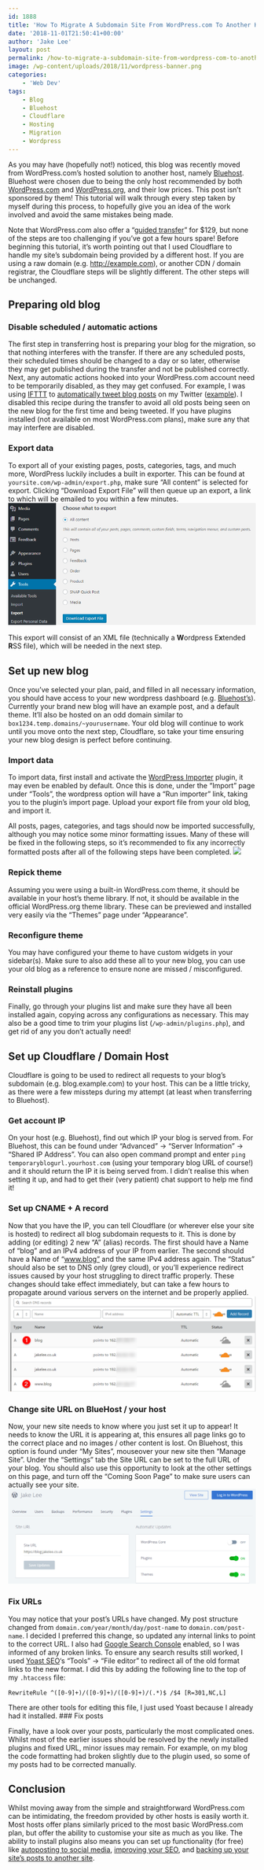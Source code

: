 ```yaml
---
id: 1888
title: 'How To Migrate A Subdomain Site From WordPress.com To Another Host'
date: '2018-11-01T21:50:41+00:00'
author: 'Jake Lee'
layout: post
permalink: /how-to-migrate-a-subdomain-site-from-wordpress-com-to-another-host/
image: /wp-content/uploads/2018/11/wordpress-banner.png
categories:
    - 'Web Dev'
tags:
    - Blog
    - Bluehost
    - Cloudflare
    - Hosting
    - Migration
    - Wordpress
---
```


As you may have (hopefully not!) noticed, this blog was recently moved from WordPress.com’s hosted solution to another host, namely [Bluehost](https://www.bluehost.com/special/wordpress). Bluehost were chosen due to being the only host recommended by both [WordPress.com](https://get.wp.com/hosting/) and [WordPress.org](https://wordpress.org/hosting/), and their low prices. This post isn’t sponsored by them! This tutorial will walk through every step taken by myself during this process, to hopefully give you an idea of the work involved and avoid the same mistakes being made. 

Note that WordPress.com also offer a “[guided transfer](https://en.support.wordpress.com/guided-transfer/)” for $129, but none of the steps are too challenging if you’ve got a few hours spare! Before beginning this tutorial, it’s worth pointing out that I used Cloudflare to handle my site’s subdomain being provided by a different host. If you are using a raw domain (e.g. http://example.com), or another CDN / domain registrar, the Cloudflare steps will be slightly different. The other steps will be unchanged.

## Preparing old blog

### Disable scheduled / automatic actions

The first step in transferring host is preparing your blog for the migration, so that nothing interferes with the transfer. If there are any scheduled posts, their scheduled times should be changed to a day or so later, otherwise they may get published during the transfer and not be published correctly. Next, any automatic actions hooked into your WordPress.com account need to be temporarily disabled, as they may get confused. For example, I was using [IFTTT](https://ifttt.com) to [automatically tweet blog posts](https://ifttt.com/connect/wordpress/twitter) on my Twitter ([example](https://twitter.com/JakeLeeLtd/status/1052271107330465792)). I disabled this recipe during the transfer to avoid all old posts being seen on the new blog for the first time and being tweeted. If you have plugins installed (not available on most WordPress.com plans), make sure any that may interfere are disabled. 

### Export data

To export all of your existing pages, posts, categories, tags, and much more, WordPress luckily includes a built in exporter. This can be found at `yoursite.com/wp-admin/export.php`, make sure “All content” is selected for export. Clicking “Download Export File” will then queue up an export, a link to which will be emailed to you within a few minutes. ![](/wp-content/uploads/2018/11/wordpress.png) 

This export will consist of an XML file (technically a **W**ordpress E**x**tended **R**SS file), which will be needed in the next step. 

## Set up new blog

Once you’ve selected your plan, paid, and filled in all necessary information, you should have access to your new wordpress dashboard (e.g. [Bluehost’s](https://my.bluehost.com/cgi/app#/sites)). Currently your brand new blog will have an example post, and a default theme. It’ll also be hosted on an odd domain similar to `box1234.temp.domains/~yourusername`. Your old blog will continue to work until you move onto the next step, Cloudflare, so take your time ensuring your new blog design is perfect before continuing. 

### Import data

To import data, first install and activate the [WordPress Importer](https://wordpress.org/plugins/wordpress-importer/) plugin, it may even be enabled by default. Once this is done, under the “Import” page under “Tools”, the wordpress option will have a “Run importer” link, taking you to the plugin’s import page. Upload your export file from your old blog, and import it. 

All posts, pages, categories, and tags should now be imported successfully, although you may notice some minor formatting issues. Many of these will be fixed in the following steps, so it’s recommended to fix any incorrectly formatted posts after all of the following steps have been completed. ![](https://i2.wp.com/blog.jakelee.co.uk/wp-content/uploads/2018/11/wordpress-1.png?resize=700%2C175&ssl=1)

### Repick theme

Assuming you were using a built-in WordPress.com theme, it should be available in your host’s theme library. If not, it should be available in the official WordPress.org theme library. These can be previewed and installed very easily via the “Themes” page under “Appearance”. 

### Reconfigure theme

You may have configured your theme to have custom widgets in your sidebar(s). Make sure to also add these all to your new blog, you can use your old blog as a reference to ensure none are missed / misconfigured. 

### Reinstall plugins

Finally, go through your plugins list and make sure they have all been installed again, copying across any configurations as necessary. This may also be a good time to trim your plugins list (`/wp-admin/plugins.php`), and get rid of any you don’t actually need! 

## Set up Cloudflare / Domain Host

Cloudflare is going to be used to redirect all requests to your blog’s subdomain (e.g. blog.example.com) to your host. This can be a little tricky, as there were a few missteps during my attempt (at least when transferring to Bluehost). 

### Get account IP

On your host (e.g. Bluehost), find out which IP your blog is served from. For Bluehost, this can be found under “Advanced” -&gt; “Server Information” -&gt; “Shared IP Address”. You can also open command prompt and enter `ping temporaryblogurl.yourhost.com` (using your temporary blog URL of course!) and it should return the IP it is being served from. I didn’t realise this when setting it up, and had to get their (very patient) chat support to help me find it! 

### Set up CNAME + A record

Now that you have the IP, you can tell Cloudflare (or wherever else your site is hosted) to redirect all blog subdomain requests to it. This is done by adding (or editing) 2 new “A” (alias) records. The first should have a Name of “blog” and an IPv4 address of your IP from earlier. The second should have a Name of “www.blog” and the same IPv4 address again. The “Status” should also be set to DNS only (grey cloud), or you’ll experience redirect issues caused by your host struggling to direct traffic properly. These changes should take effect immediately, but can take a few hours to propagate around various servers on the internet and be properly applied. ![](/wp-content/uploads/2018/11/cloudflare.png)

### Change site URL on BlueHost / your host

Now, your new site needs to know where you just set it up to appear! It needs to know the URL it is appearing at, this ensures all page links go to the correct place and no images / other content is lost. On Bluehost, this option is found under “My Sites”, mouseover your new site then “Manage Site”. Under the “Settings” tab the Site URL can be set to the full URL of your blog. You should also use this opportunity to look at the other settings on this page, and turn off the “Coming Soon Page” to make sure users can actually see your site. ![](/wp-content/uploads/2018/11/bluehost.png)

### Fix URLs

You may notice that your post’s URLs have changed. My post structure changed from `domain.com/year/month/day/post-name` to `domain.com/post-name`. I decided I preferred this change, so updated any internal links to point to the correct URL. I also had [Google Search Console](https://search.google.com/search-console/about) enabled, so I was informed of any broken links. To ensure any search results still worked, I used [Yoast SEO](https://wordpress.org/plugins/wordpress-seo/)‘s “Tools” -&gt; “File editor” to redirect all of the old format links to the new format. I did this by adding the following line to the top of my `.htaccess` file: 
```text
RewriteRule ^([0-9]+)/([0-9]+)/([0-9]+)/(.*)$ /$4 [R=301,NC,L]
```

There are other tools for editing this file, I just used Yoast because I already had it installed. ### Fix posts

Finally, have a look over your posts, particularly the most complicated ones. Whilst most of the earlier issues should be resolved by the newly installed plugins and fixed URL, minor issues may remain. For example, on my blog the code formatting had broken slightly due to the plugin used, so some of my posts had to be corrected manually. 

## Conclusion

Whilst moving away from the simple and straightforward WordPress.com can be intimidating, the freedom provided by other hosts is easily worth it. Most hosts offer plans similarly priced to the most basic WordPress.com plan, but offer the ability to customise your site as much as you like. The ability to install plugins also means you can set up functionality (for free) like [autoposting to social media](https://wordpress.org/plugins/social-networks-auto-poster-facebook-twitter-g/), [improving your SEO](https://wordpress.org/plugins/wordpress-seo/), and [backing up your site’s posts to another site](https://en-gb.wordpress.org/plugins/wp-github-sync/). 